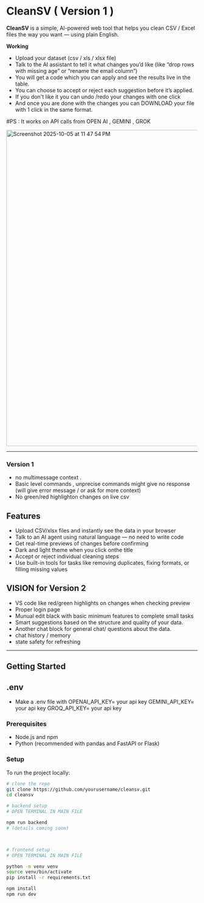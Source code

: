 # CleanSV ( Version 1 )

**CleanSV** is a simple, AI-powered web tool that helps you clean CSV / Excel files the way you want — using plain English.

**Working**
- Upload your dataset (csv / xls / xlsx file)
- Talk to the AI assistant to tell it what changes you’d like (like “drop rows with missing age” or “rename the email column”)
- You will get a code which you can apply and see the results live in the table.
- You can choose to accept or reject each suggestion before it’s applied.
- If you don't like it you can undo /redo your changes with one click
- And once you are done with the changes you can DOWNLOAD your file with 1 click in the same format.


#PS : It works on API calls from OPEN AI , GEMINI , GROK

<img width="1470" height="833" alt="Screenshot 2025-10-05 at 11 47 54 PM" src="https://github.com/user-attachments/assets/3df93c09-5857-4bb6-ba8b-cdb0626f4140" />


---
### Version 1
- no multimessage context .
- Basic level commands , unprecise commands might give no response (will give error message / or ask for more context)
- No green/red highlighton changes on live csv


## Features

- Upload CSV/xlsx files and instantly see the data in your browser
- Talk to an AI agent using natural language — no need to write code
- Get real-time previews of changes before confirming
- Dark and light theme when you click onthe title 
- Accept or reject individual cleaning steps
- Use built-in tools for tasks like removing duplicates, fixing formats, or filling missing values


## VISION for Version 2
- VS code like red/green highlights on changes when checking preview
- Proper login page
- Munual edit black with basic minimum features to complete small tasks
- Smart suggestions based on the structure and quality of your data.
- Another chat block for general chat/ questions about the data.
- chat history / memory
- state safety for refreshing

---

## Getting Started

## .env
- Make a .env file 
with 
OPENAI_API_KEY= your api key
GEMINI_API_KEY=  your api key
GROQ_API_KEY= your api key

### Prerequisites

- Node.js and npm
- Python (recommended with pandas and FastAPI or Flask)

### Setup

To run the project locally:

```bash
# clone the repo
git clone https://github.com/yourusername/cleansv.git
cd cleansv

# backend setup
# OPEN TERMINAL IN MAIN FILE

npm run backend
# (details coming soon)



# frontend setup
# OPEN TERMINAL IN MAIN FILE

python -m venv venv
source venv/bin/activate
pip install -r requirements.txt

npm install
npm run dev


